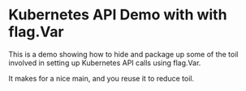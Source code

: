 # Kubernetes API Demo with with flag.Var
This is a demo showing how to hide and package up some of the toil involved in setting up Kubernetes API calls using flag.Var.

It makes for a nice main, and you reuse it to reduce toil.

